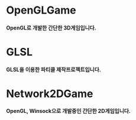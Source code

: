 ﻿# OpenGLGame
#### OpenGL로 개발한 간단한 3D게임입니다.

# GLSL
#### GLSL을 이용한 파티클 제작프로젝트입니다.

# Network2DGame
#### OpenGL, Winsock으로 개발중인 간단한 2D게임입니다.


